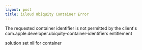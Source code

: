 ```yaml
---
layout: post
title: iCloud Ubiquity Container Error
---
```

The requested container identifier is not permitted by the client's com.apple.developer.ubiquity-container-identifiers entitlement

solution set nil for container
